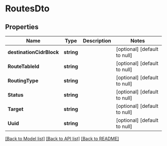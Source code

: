 # RoutesDto

## Properties
Name | Type | Description | Notes
------------ | ------------- | ------------- | -------------
**destinationCidrBlock** | **string** |  | [optional] [default to null]
**RouteTableId** | **string** |  | [optional] [default to null]
**RoutingType** | **string** |  | [optional] [default to null]
**Status** | **string** |  | [optional] [default to null]
**Target** | **string** |  | [optional] [default to null]
**Uuid** | **string** |  | [optional] [default to null]

[[Back to Model list]](../README.md#documentation-for-models) [[Back to API list]](../README.md#documentation-for-api-endpoints) [[Back to README]](../README.md)


